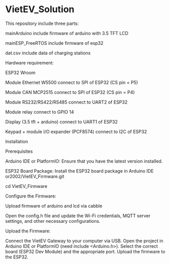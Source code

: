 # VietEV_Solution

This repository include three parts:

mainArduino include firmware of arduino with 3.5 TFT LCD

mainESP_FreeRTOS include firmware of esp32

dat.csv include data of charging stations


Hardware requirement:

ESP32 Wroom

Module Ethernet W5500 connect to SPI of ESP32 (CS pin = P5)

Module CAN MCP2515 connect to SPI of ESP32 (CS pin = P4)

Module RS232/RS422/RS485 connect to UART2 of ESP32

Module relay connect to GPIO 14

Display (3.5 tft + arduino) connect to UART1 of ESP32

Keypad + module I/O expander (PCF8574) connect to I2C of ESP32


Installation

Prerequisites

Arduino IDE or PlatformIO: Ensure that you have the latest version installed.

ESP32 Board Package: Install the ESP32 board package in Arduino IDE or2002/VietEV_Firmware.git

cd VietEV_Firmware


Configure the Firmware:

Upload firmware of arduino and lcd via cabble

Open the config.h file and update the Wi-Fi credentials, MQTT server settings, and other necessary configurations.

Upload the Firmware:

Connect the VietEV Gateway to your computer via USB.
Open the project in Arduino IDE or PlatformIO (need include <Arduino.h>).
Select the correct board (ESP32 Dev Module) and the appropriate port.
Upload the firmware to the ESP32.

